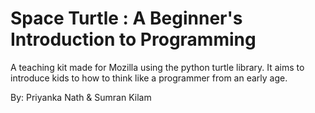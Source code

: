 # Space Turtle : A Beginner's Introduction to Programming

A teaching kit made for Mozilla using the python turtle library. It aims to introduce kids to how to think like a programmer from an early age.

By: Priyanka Nath & Sumran Kilam
